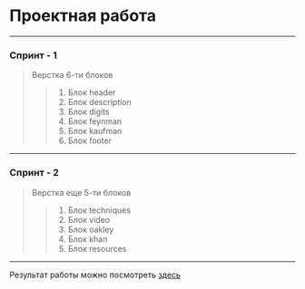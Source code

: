 # Проектная работа 
---
### Спринт - 1
> Верстка 6-ти блоков
>> 1. Блок header
>> 2. Блок description
>> 3. Блок digits
>> 4. Блок feynman
>> 5. Блок kaufman
>> 6. Блок footer
---
### Спринт - 2
> Верстка еще 5-ти блоков
>> 1. Блок techniques
>> 2. Блок video
>> 3. Блок oakley
>> 4. Блок khan
>> 5. Блок resources
---

Результат работы можно посмотреть [здесь](https://nata-naumova.github.io/project-work-1/ "Научиться учиться")
